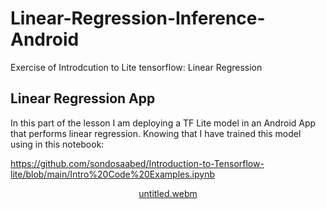 # Linear-Regression-Inference-Android
Exercise of Introdcution to Lite tensorflow: Linear Regression

## Linear Regression App

In this part of the lesson I am deploying a TF Lite model in an Android App that performs linear regression. Knowing that I have trained this model using in this notebook:

https://github.com/sondosaabed/Introduction-to-Tensorflow-lite/blob/main/Intro%20Code%20Examples.ipynb 

<div align=center>


[untitled.webm](https://github.com/sondosaabed/Linear-Regression-Inference-Android/assets/65151701/3234fc86-315c-43af-8102-78a3220ce088)


</div>
